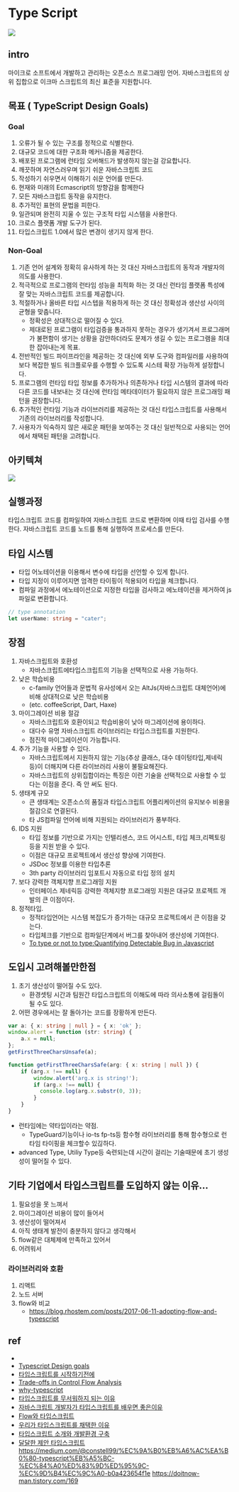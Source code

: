 # Type Script

![](../resource/img/typescript/typescript_.png)

## intro
마이크로 소프트에서 개발하고 관리하는 오픈소스 프로그래밍 언어.  자바스크립트의 상위 집합으로 이크마 스크립트의 최신 표준을 지원합니다.

## 목표 ( TypeScript Design Goals)

### Goal
1. 오류가 될 수 있는 구조를 정적으로 식별한다.
2. 대규모 코드에 대한 구조화 메커니즘을 제공한다.
3. 배포된 프로그램에 런타임 오버해드가 발생하지 않는걸 강요합니다.
4. 깨끗하며 자연스러우며 읽기 쉬운 자바스크립트 코드
5. 작성하기 쉬우면서 이해하기 쉬운 언어를 만든다.
6. 현재와 미래의 Ecmascript의 방향감을 함께한다
7. 모든 자바스크립트 동작을 유지한다.
8. 추가적인 표현의 문법을 피한다.
9. 일관되며 완전히 지울 수 있는 구조적 타입 시스템을 사용한다.
10. 크로스 플랫폼 개발 도구가 된다.
11. 타입스크립트 1.0에서 많은 변경이 생기지 않게 한다.

### Non-Goal
1. 기존 언어 설계와 정확히 유사하게 하는 것 대신 자바스크립트의 동작과 개발자의 의도를 사용한다.
2. 적극적으로 프로그램의 런타임 성능을 최적화 하는 것 대신 런타임 플랫폼 특성에 잘 맞는 자바스크립트 코드를 제공합니다.
3. 적절하거나 올바른 타입 시스텝을 적용하게 하는 것 대신 정확성과 생산성 사이의 균형을 맞춥니다.
    - 정확성은 상대적으로 떨어질 수 있다.
    - 제대로된 프로그램이 타입검증을 통과하지 못하는 경우가 생기겨서 프로그래머가 불편함이 생기는 상황을 감안하더라도 문제가 생길 수 있는 프로그램을 최대한 잡아내는게 목표.
4. 전반적인 빌드 파이프라인을 제공하는 것 대신에 외부 도구와 컴파일러를 사용하여 보다 복잡한 빌드 워크플로우를 수행할 수 있도록 시스테 확장 가능하게 설정합니다.
5. 프로그램의 런타임 타입 정보를 추가하거나 의존하거나 타입 시스템의 결과에 따라 다른 코드를 내보내는 것 대신에 런타임 메타데이터가 필요하지 않은 프로그래밍 패턴을 권장합니다.
6. 추가적인 런타임 기능과 라이브러리를 제공하는 것 대신 타입스크립트를 사용해서 기존의 라이브러리를 작성합니다.
7. 사용자가 익숙하지 않은 새로운 패턴을 보여주는 것 대신 일반적으로 사용되는 언어에서 채택된 패턴을 고려합니다.


## 아키텍쳐
![](../resource/img/typescript/typescriptArchitectectural.png)


## 실행과정
타입스크립트 코드를 컴파일하여 자바스크립트 코드로 변환하며 이때 타입 검사를 수행한다.
자바스크립트 코드를 노드를 통해 실행하여 프로세스를 만든다.

## 타입 시스템
- 타입 어노테이션을 이용해서 변수에 타입을 선언할 수 있게 합니다.
- 타입 지정이 이루어지면 엄격한 타이핑이 적용되어 타입을 체크합니다.
- 컴파일 과정에서 에노테이션으로 지정한 타입을 검사하고 에노테이션을 제거하여 js파일로 변환합니다.

```ts
// type annotation
let userName: string = "cater";
```


## 장점
1. 자바스크립트와 호환성
    - 자바스크립트에타입스크립트의 기능을 선택적으로 사용 가능하다.
2. 낮은 학습비용
    - c-family 언어들과 문법적 유사성에서 오는 AltJs(자바스크립트 대체언어)에 비해 상대적으로 낮은 학습비용 
    - (etc. coffeeScript, Dart, Haxe)
3. 마이그레이션 비용 절감
    - 자바스크립트와 호환이되고 학습비용이 낮아 마그레이션에 용이하다.
    - 대다수 유명 자바스크립트 라이브러리는 타입스크립트를 지원한다.
    - 점진적 마이그레이션이 가능합니다.
4. 추가 기능을 사용할 수 있다.
    - 자바스크립트에서 지원하지 않는 기능(추상 클래스, 대수 데이텅타입,제네릭 등)이 더해지며 다른 라이브러리 사용이 불필요해진다.
    - 자바스크립트의 상위집합이라는 특징은 이런 기술을 선택적으로 사용할 수 있다는 이점을 준다. 즉 안 써도 된다.
5. 생태계 규모
    - 큰 생태계는 오픈소스의 품질과 타입스크립트 어플리케이션의 유지보수 비용을 절감으로 연결된다.
    - 타 JS컴파일 언어에 비해 지원되는 라이브러리가 풍부하다.
6. IDS 지원
    - 타입 정보를 기반으로 가지는 인텔리센스, 코드 어시스트, 타입 체크,리펙토링 등을 지원 받을 수 있다.
    - 이점은 대규모 프로젝트에서 생산성 향상에 기여한다.
    - JSDoc 정보를 이용한 타입추론
    - 3th party 라이브러리 임포트시 자동으로 타입 정의 설치
7. 보다 강력한 객체지향 프로그래밍 지원
    - 인터페이스 제네릭등 강력한 객체지향 프로그래밍 지원은 대규모 프로젝트 개발의 큰 이점이다.
8. 정적타입.
    - 정적타입언어는 시스템 복잡도가 증가하는 대규모 프로젝트에서 큰 이점을 갖는다.
    - 타입체크를 기반으로 컴파일단계에서 버그를 찾아내어 생산성에 기여한다.
    - [To type or not to type:Quantifying Detectable Bug in Javascript](http://earlbarr.com/publications/typestudy.pdf)

## 도입시 고려해볼만한점 

1. 초기 생산성이 떨어질 수도 있다.
    - 환경셋팅 시간과 팀원간 타입스크립트의 이해도에 따라 의사소통에 걸림돌이 될 수도 있다.
2. 어떤 경우에서는 잘 돌아가는 코드를 장황하게 만든다.

```ts
var a: { x: string | null } = { x: 'ok' };
window.alert = function (str: string) {
    a.x = null;
};
getFirstThreeCharsUnsafe(a);

function getFirstThreeCharsSafe(arg: { x: string | null }) {
    if (arg.x !== null) {
        window.alert('arg.x is string!');
        if (arg.x !== null) {
          console.log(arg.x.substr(0, 3));
        }
    }
}
```

- 런타임에는 약타입이라는 약점.
    - TypeGuard기능이나 io-ts fp-ts등 함수형 라이브러리를 통해 함수형으로 런타임 타이핑을 체크할수 있긶하다.
- advanced Type, Utiliy Type등 숙련되는데 시간이 걸리는 기술때문에 초기 생성성이 떨어질 수 있다.


## 기타 기업에서 타입스크립트를 도입하지 않는 이유...
1. 필요성을 못 느껴서
2. 마이그레이션 비용이 많이 들어서
3. 생산성이 떨어져서
4. 아직 생태계 발전이 충분하지 않다고 생각해서
5. flow같은 대체제에 만족하고 있어서
6. 어려워서


### 라이브러리와 호환
1. 리액트
2. 노드 서버
3. flow와 비교 
    - https://blog.rhostem.com/posts/2017-06-11-adopting-flow-and-typescript


## ref
- [](https://eng.lyft.com/typescript-at-lyft-64f0702346ea)
- [Typescript Design goals](https://github.com/Microsoft/TypeScript/wiki/TypeScript-Design-Goals)
- [타입스크립트를 시작하기전에](https://velog.io/@dongwon2/TypeScript%EB%A5%BC-%EC%8B%9C%EC%9E%91%ED%95%98%EA%B8%B0-%EC%A0%84%EC%97%90-%EC%9D%B4%EC%A0%95%EB%8F%84%EB%8A%94-%ED%95%B4%EC%A4%98%EC%95%BC%EC%A7%80)
- [Trade-offs in Control Flow Analysis](https://github.com/Microsoft/TypeScript/issues/9998) 
- [why-typescript](https://ahnheejong.gitbook.io/ts-for-jsdev/01-introducing-typescript/why-typescript)
- [타입스크립트를 무서워하지 되는 이유](https://han41858.tistory.com/14)
- [자바스크립트 개발자가 타입스크립트를 배우면 좋은이유](https://blog.eunsatio.io/develop/Javascript-%EA%B0%9C%EB%B0%9C%EC%9E%90%EA%B0%80-TypeScript%EB%A5%BC-%EB%B0%B0%EC%9A%B0%EB%A9%B4-%EC%A2%8B%EC%9D%80-%EC%9D%B4%EC%9C%A0)
- [Flow와 타입스크립트](https://blog.rhostem.com/posts/2017-06-11-adopting-flow-and-typescript)
- [우리가 타입스크립트를 채택한 이유](https://medium.com/@constell99/%EC%9A%B0%EB%A6%AC%EA%B0%80-typescript%EB%A5%BC-%EC%84%A0%ED%83%9D%ED%95%9C-%EC%9D%B4%EC%9C%A0-b0a423654f1e)
- [타입스크립트 소개와 개발환경 구축](https://poiemaweb.com/typescript-introduction)
- [달달한 제안 타입스크립트](https://jbee.io/typescript/you_might_need_typescript/) 
https://medium.com/@constell99/%EC%9A%B0%EB%A6%AC%EA%B0%80-typescript%EB%A5%BC-%EC%84%A0%ED%83%9D%ED%95%9C-%EC%9D%B4%EC%9C%A0-b0a423654f1e
https://doitnow-man.tistory.com/169